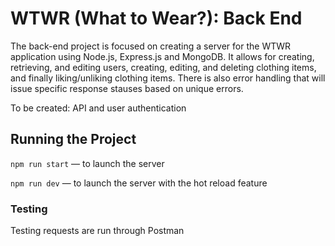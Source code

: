 # WTWR (What to Wear?): Back End

The back-end project is focused on creating a server for the WTWR application using Node.js, Express.js and MongoDB.
It allows for creating, retrieving, and editing users, creating, editing, and deleting clothing items, and finally liking/unliking clothing items. There is also error handling that will issue specific response stauses based on unique errors.

To be created: API and user authentication

## Running the Project

`npm run start` — to launch the server

`npm run dev` — to launch the server with the hot reload feature

### Testing

Testing requests are run through Postman
